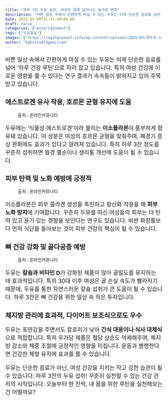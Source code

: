 ```yaml
---
title: "하루 3잔 두유 습관, 여성의 몸에 일어나는 놀라운 변화"
description: "바쁜 일상 속에서 간편하게 마실 수 있는 두유는 이제 단순한 음료를 넘어 ‘하루 건강 루틴’으로 자리 잡고 있습니다. 특히 여성 건강에 이로운 영향을 줄 수 있다는 연구 결과가 속속들이 밝혀지고 있어 주목받고 있습니다."
date: 2025-05-08T15:41:49+09:00
draft: false
categories: ["entertainment"]
tags: ["두유효능"]
images: ["https://ingihgoyonet.site/wp-content/uploads/2025/05/콩두유-1-683x1024.jpg", "https://ingihgoyonet.site/wp-content/uploads/2025/05/두유효능-1024x683.jpg", "https://ingihgoyonet.site/wp-content/uploads/2025/05/두유-1024x683.jpg"]
author: "kgkstn1423gmailcom"
---
```


<p style="font-size:18px">바쁜 일상 속에서 간편하게 마실 수 있는 두유는 이제 단순한 음료를 넘어 ‘하루 건강 루틴’으로 자리 잡고 있습니다. 특히 여성 건강에 이로운 영향을 줄 수 있다는 연구 결과가 속속들이 밝혀지고 있어 주목받고 있습니다.</p> <h2 >에스트로겐 유사 작용, 호르몬 균형 유지에 도움</h2> <figure ><img src="https://ingihgoyonet.site/wp-content/uploads/2025/05/콩두유-1-683x1024.jpg" alt="" style="aspect-ratio:16/9;object-fit:cover"/><figcaption >출처 : 온라인커뮤니티</figcaption></figure> <p style="font-size:18px">두유에는 ‘식물성 에스트로겐’이라 불리는 <strong>이소플라본</strong>이 풍부하게 함유돼 있습니다. 이 성분은 여성의 호르몬 균형을 맞춰주며, 폐경기 증상 완화에도 효과가 있다고 알려져 있습니다. 특히 하루 3잔 정도를 꾸준히 섭취하면 월경 불순이나 생리통 개선에 도움이 될 수 있습니다.</p> <h2 >피부 탄력 및 노화 예방에 긍정적</h2> <figure ><img src="https://ingihgoyonet.site/wp-content/uploads/2025/05/두유효능-1024x683.jpg" alt="" style="aspect-ratio:16/9;object-fit:cover"/><figcaption >출처 : 온라인커뮤니티</figcaption></figure> <p style="font-size:18px">이소플라본은 피부 콜라겐 생성을 촉진하고 항산화 작용을 해 <strong>피부 노화 방지</strong>에 기여합니다. 꾸준히 두유를 마신 여성들의 피부는 더 탄력 있고 윤기 있는 경향을 보인다는 연구도 있습니다. 비싼 화장품보다 먼저 식단을 돌아보는 것이 피부 건강의 핵심이 될 수 있습니다.</p> <h2 >뼈 건강 강화 및 골다공증 예방</h2> <figure ><img src="https://ingihgoyonet.site/wp-content/uploads/2025/05/두유-1024x683.jpg" alt="" style="aspect-ratio:16/9;object-fit:cover"/><figcaption >출처 : 온라인커뮤니티</figcaption></figure> <p style="font-size:18px">두유는 <strong>칼슘과 비타민 D</strong>가 강화된 제품이 많아 골밀도를 유지하는 데 효과적입니다. 특히 30대 이후 여성은 골 손실 속도가 빨라지기 때문에, 두유를 통한 자연스러운 칼슘 섭취가 큰 도움이 될 수 있습니다. 하루 3잔은 뼈 건강을 위한 일상 속 작은 투자입니다.</p> <h2 >체지방 관리에 효과적, 다이어트 보조식으로도 우수</h2> <p style="font-size:18px">두유는 포만감을 주면서도 칼로리가 낮아 <strong>간식 대용이나 식사 대체식</strong>으로 적합합니다. 특히 무가당 제품은 혈당 상승도 억제해주며, 체지방 감소와 체중 조절에 긍정적인 영향을 미칩니다. 운동과 병행한다면 건강한 체형 유지에 효과를 볼 수 있습니다.</p> <p style="font-size:18px">두유는 단순한 음료가 아닌, 여성 건강을 지키는 작고 강한 습관이 될 수 있습니다. 하루 3잔의 두유 섭취! 꾸준히 실천할 수 있는 건강 관리의 시작입니다. 오늘부터 한 잔씩, 내 몸을 위한 루틴을 실천해보는 건 어떨까요?</p>